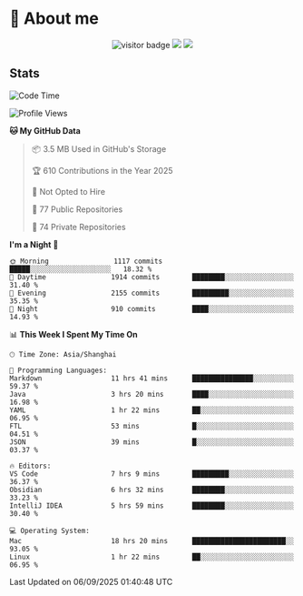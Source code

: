 <!-- ![](https://youpai.roccoshi.top/img/20200804214216.png) -->

# 🧐 About me
 
<p align="center">
<img src="https://visitor-badge.laobi.icu/badge?page_id=Lincest.Lincest&title=hits" alt="visitor badge"/>
<a href="mailto:imroccoshi@gmail.com"><img src="https://img.shields.io/badge/gmail-imroccoshi%40gmail.com-red"></a>
<a href="https://blog.roccoshi.top"><img src="https://img.shields.io/badge/blog-roccoshi-green"></a>
</p>

## Stats

<!--START_SECTION:waka-->
![Code Time](http://img.shields.io/badge/Code%20Time-2%2C727%20hrs%2054%20mins-blue)

![Profile Views](http://img.shields.io/badge/Profile%20Views-0-blue)

**🐱 My GitHub Data** 

> 📦 3.5 MB Used in GitHub's Storage 
 > 
> 🏆 610 Contributions in the Year 2025
 > 
> 🚫 Not Opted to Hire
 > 
> 📜 77 Public Repositories 
 > 
> 🔑 74 Private Repositories 
 > 
**I'm a Night 🦉** 

```text
🌞 Morning                1117 commits        █████░░░░░░░░░░░░░░░░░░░░   18.32 % 
🌆 Daytime                1914 commits        ████████░░░░░░░░░░░░░░░░░   31.40 % 
🌃 Evening                2155 commits        █████████░░░░░░░░░░░░░░░░   35.35 % 
🌙 Night                  910 commits         ████░░░░░░░░░░░░░░░░░░░░░   14.93 % 
```


📊 **This Week I Spent My Time On** 

```text
🕑︎ Time Zone: Asia/Shanghai

💬 Programming Languages: 
Markdown                 11 hrs 41 mins      ███████████████░░░░░░░░░░   59.37 % 
Java                     3 hrs 20 mins       ████░░░░░░░░░░░░░░░░░░░░░   16.98 % 
YAML                     1 hr 22 mins        ██░░░░░░░░░░░░░░░░░░░░░░░   06.95 % 
FTL                      53 mins             █░░░░░░░░░░░░░░░░░░░░░░░░   04.51 % 
JSON                     39 mins             █░░░░░░░░░░░░░░░░░░░░░░░░   03.37 % 

🔥 Editors: 
VS Code                  7 hrs 9 mins        █████████░░░░░░░░░░░░░░░░   36.37 % 
Obsidian                 6 hrs 32 mins       ████████░░░░░░░░░░░░░░░░░   33.23 % 
IntelliJ IDEA            5 hrs 59 mins       ████████░░░░░░░░░░░░░░░░░   30.40 % 

💻 Operating System: 
Mac                      18 hrs 20 mins      ███████████████████████░░   93.05 % 
Linux                    1 hr 22 mins        ██░░░░░░░░░░░░░░░░░░░░░░░   06.95 % 
```


 Last Updated on 06/09/2025 01:40:48 UTC
<!--END_SECTION:waka-->


